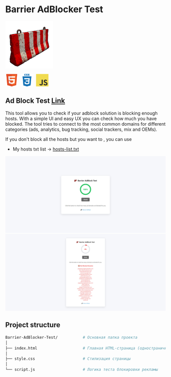 # Barrier AdBlocker Test

<img src="logo.png" height="150px"/>  

<p>
<img src="https://github.com/devicons/devicon/blob/master/icons/html5/html5-original.svg" title="HTML5" alt="HTML" width="40" height="40"/>&nbsp;
<img src="https://github.com/devicons/devicon/blob/master/icons/css3/css3-plain-wordmark.svg"  title="CSS3" alt="CSS" width="40" height="40"/>&nbsp;
<img src="https://github.com/devicons/devicon/blob/master/icons/javascript/javascript-original.svg" title="JavaScript" alt="JavaScript" width="40" height="40"/>&nbsp;
</p>

## Ad Block Test  [Link](https://ilalutovinov.github.io/Barrier-AdBlocker-Test/)
This tool allows you to check if your adblock solution is blocking enough hosts. With a simple UI and easy UX you can check how much you have blocked. The tool tries to connect to the most common domains for different categories (ads, analytics, bug tracking, social trackers, mix and OEMs).

If you don't block all the hosts but you want to , you can use
- My hosts txt list -> [hosts-list.txt](https://github.com/ilalutovinov/Barrier-AdBlocker-Test-/blob/main/hosts-list.txt)

![screenshot1](screenshot1.jpg)
![screenshot3](screenshot3.jpg)

## Project structure
```bash
Barrier-AdBlocker-Test/           # Основная папка проекта
│
├── index.html                    # Главная HTML-страница (одностраничный сайт)
│
├── style.css                     # Стилизация страницы
│
└── script.js                     # Логика теста блокировки рекламы
```
